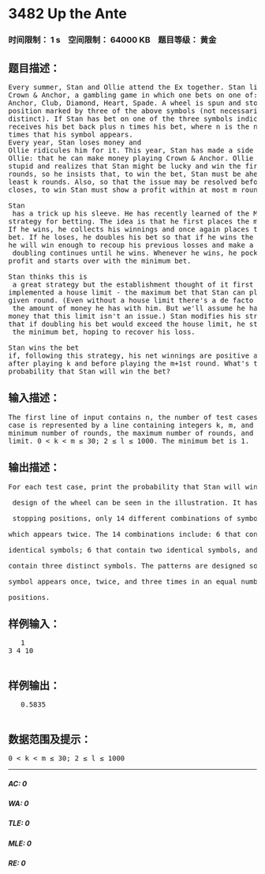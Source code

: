 # 3482 Up the Ante   
### 时间限制： 1 s&nbsp;&nbsp;&nbsp;&nbsp;空间限制： 64000 KB&nbsp;&nbsp;&nbsp;&nbsp;题目等级： 黄金  
## 题目描述：  

<pre>
Every summer, Stan and Ollie attend the Ex together. Stan likes to play 
Crown & Anchor, a gambling game in which one bets on one of: Crown, 
Anchor, Club, Diamond, Heart, Spade. A wheel is spun and stops in a 
position marked by three of the above symbols (not necessarily 
distinct). If Stan has bet on one of the three symbols indicated, he 
receives his bet back plus n times his bet, where n is the number of 
times that his symbol appears.   
Every year, Stan loses money and 
Ollie ridicules him for it. This year, Stan has made a side bet with 
Ollie: that he can make money playing Crown & Anchor. Ollie is not 
stupid and realizes that Stan might be lucky and win the first few 
rounds, so he insists that, to win the bet, Stan must be ahead after at 
least k rounds. Also, so that the issue may be resolved before the Ex 
closes, to win Stan must show a profit within at most m rounds.   
  
Stan
 has a trick up his sleeve. He has recently learned of the Monte Carlo 
strategy for betting. The idea is that he first places the minimum bet. 
If he wins, he collects his winnings and once again places the minimum 
bet. If he loses, he doubles his bet so that if he wins the next round, 
he will win enough to recoup his previous losses and make a profit. This
 doubling continues until he wins. Whenever he wins, he pockets the 
profit and starts over with the minimum bet.   
  
Stan thinks this is
 a great strategy but the establishment thought of it first and 
implemented a house limit - the maximum bet that Stan can place in any 
given round. (Even without a house limit there's a de facto Stan limit -
 the amount of money he has with him. But we'll assume he has enough 
money that this limit isn't an issue.) Stan modifies his strategy so 
that if doubling his bet would exceed the house limit, he starts over at
 the minimum bet, hoping to recover his loss.   
  
Stan wins the bet 
if, following this strategy, his net winnings are positive at any time 
after playing k and before playing the m+1st round. What's the 
probability that Stan will win the bet?
</pre>
  
  
## 输入描述：  

<pre>
The first line of input contains n, the number of test cases. Each test 
case is represented by a line containing integers k, m, and l, the 
minimum number of rounds, the maximum number of rounds, and the house 
limit. 0 < k < m ≤ 30; 2 ≤ l ≤ 1000. The minimum bet is 1.
</pre>
  
  
## 输出描述：  

<pre>
For each test case, print the probability that Stan will win the bet, rounded to 4 decimal places.The
 design of the wheel can be seen in the illustration. It has 28 possible
 stopping positions, only 14 different combinations of symbols, each of 
which appears twice. The 14 combinations include: 6 that contain three 
identical symbols; 6 that contain two identical symbols, and 2 that 
contain three distinct symbols. The patterns are designed so that each 
symbol appears once, twice, and three times in an equal number of wheel 
positions.
</pre>
  
  
## 样例输入：  

<pre>
   1
3 4 10  

</pre>
  
  
## 样例输出：  

<pre>
   0.5835  

</pre>
  
  
## 数据范围及提示：  

<pre>
0 < k < m ≤ 30; 2 ≤ l ≤ 1000
</pre>
  
  
***  

##### AC: 0  
##### WA: 0  
##### TLE: 0  
##### MLE: 0  
##### RE: 0  
